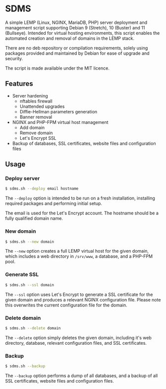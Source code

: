 # SDMS
A simple LEMP (Linux, NGINX, MariaDB, PHP) server deployment and management script supporting Debian 9 (Stretch), 10 (Buster) and 11 (Bullseye). Intended for virtual hosting environments, this script enables the automated creation and removal of domains in the LEMP stack.

There are no deb repository or compilation requirements, solely using packages provided and maintained by Debian for ease of upgrade and security.

The script is made available under the MIT licence.

## Features

* Server hardening
  * nftables firewall
  * Unattended upgrades
  * Diffie-Hellman parameters generation
  * Banner removal
* NGINX and PHP-FPM virtual host management
  * Add domain
  * Remove domain
  * Let's Encrypt SSL
* Backup of databases, SSL certificates, website files and configuration files

## Usage
### Deploy server
```sh
$ sdms.sh --deploy email hostname
```
The `--deploy` option is intended to be run on a fresh installation, installing required packages and performing initial setup.

The email is used for the Let's Encrypt account. The hostname should be a fully qualified domain name.

### New domain
```sh
$ sdms.sh --new domain
```
The `--new` option creates a full LEMP virtual host for the given domain, which includes a web directory in `/srv/www`, a database, and a PHP-FPM pool.

### Generate SSL
```sh
$ sdms.sh --ssl domain
```
The `--ssl` option uses Let's Encrypt to generate a SSL certificate for the given domain and produces a relevant NGINX configuration file. Please note this overwrites the current configuration file for the domain.

### Delete domain
```sh
$ sdms.sh --delete domain
```
The `--delete` option simply deletes the given domain, including it's web directory, database, relevant configuration files, and SSL certificates.

### Backup

```sh
$ sdms.sh --backup
```
The `--backup` option performs a dump of all databases, and a backup of all SSL certificates, website files and configuration files.